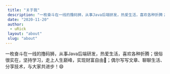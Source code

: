 ```yaml
---
 title: "关于我"
 description: "一枚奋斗在一线的撸码狮，从事Java后端研发，热爱生活，喜欢各种折腾；很俗很实在，坚持学习，走上人生巅峰，实现财富自由🚀；偶尔写写文章、聊聊生活、分享技术！😄"
 date: "2020-11-20"
 author: 
  - uRick
 layout: "about"
 slug: "about"
---
```



一枚奋斗在一线的撸码狮，从事Java后端研发，热爱生活，喜欢各种折腾；很俗很实在，坚持学习，走上人生巅峰，实现财富自由🚀；偶尔写写文章、聊聊生活、分享技术，与大家共进步！😄